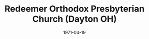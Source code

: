---
date: &id001 1971-04-19
end_date: null
location:
  address: 22 South Fairfield Road
  city: Dayton
  state: OH
minister:
- end: 1982-01-01
  name: Lawrence Eyres
  start: 1971-01-01
  type: Pastor
- end: 2005-01-01
  name: Michael Frangipane
  start: 1983-01-01
  type: Pastor
- end: null
  name: Robert Y . Eckardt
  start: 2005-01-01
  type: Pastor
- end: null
  name: Ken Montgomery
  start: 2009-01-01
  type: Associate Pastor
ministers:
- Lawrence Eyres
- Michael Frangipane
- Robert Y . Eckardt
- Ken Montgomery
name: Redeemer Orthodox Presbyterian Church
names: null
origination_date: *id001
raw_data: 'OH    Dayton

  Redeemer Orthodox Presbyterian Church (April 19, 1971- )

  22 South Fairfield Road

  Pastors: Lawrence Eyres, 1971-82

  Michael Frangipane, 1983-2005

  Robert Y . Eckardt, 2005-

  Assoc. Pastor: Ken Montgomery, 2009-

  '
received_from: null
states:
- OH
status:
  active: true
  end_date: null
  reason: null
  received_from: null
  withdrawal_to: null
title: Redeemer Orthodox Presbyterian Church (Dayton OH)
year_established:
- 1971

---